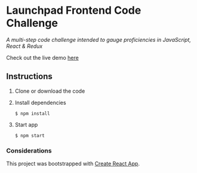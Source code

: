# Launchpad Frontend Code Challenge

*A multi-step code challenge intended to gauge proficiencies in JavaScript, React & Redux*

Check out the live demo [here](https://kirill-develops.github.io/react-code-challenge-lp/)

## Instructions

1. Clone or download the code
2. Install dependencies

   `$ npm install`
3. Start app

   `$ npm start`

### Considerations

This project was bootstrapped with [Create React App](https://github.com/facebook/create-react-app).
